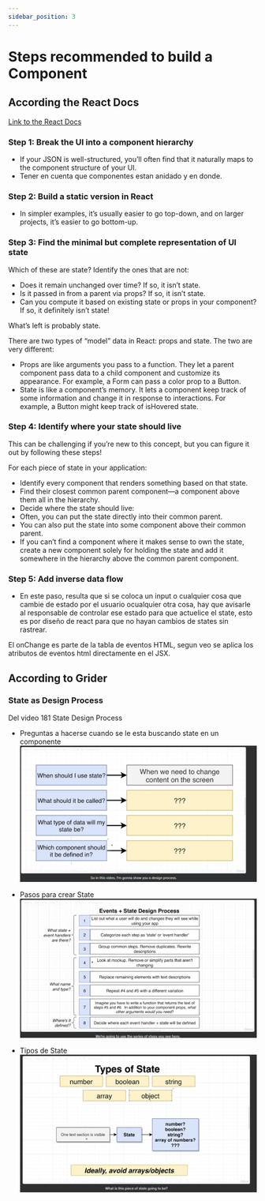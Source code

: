 ```yaml
---
sidebar_position: 3
---
```


# Steps recommended to build a Component

## According the React Docs

[Link to the React Docs](https://react.dev/learn/thinking-in-react)

### Step 1: Break the UI into a component hierarchy

- If your JSON is well-structured, you’ll often find that it naturally maps to the component structure of your UI.
- Tener en cuenta que componentes estan anidado y en donde.

### Step 2: Build a static version in React

- In simpler examples, it’s usually easier to go top-down, and on larger projects, it’s easier to go bottom-up.

### Step 3: Find the minimal but complete representation of UI state

Which of these are state? Identify the ones that are not:

- Does it remain unchanged over time? If so, it isn’t state.
- Is it passed in from a parent via props? If so, it isn’t state.
- Can you compute it based on existing state or props in your component? If so, it definitely isn’t state!

What’s left is probably state.

There are two types of “model” data in React: props and state. The two are very different:

- Props are like arguments you pass to a function. They let a parent component pass data to a child component and customize its appearance. For example, a Form can pass a color prop to a Button.
- State is like a component’s memory. It lets a component keep track of some information and change it in response to interactions. For example, a Button might keep track of isHovered state.

### Step 4: Identify where your state should live

This can be challenging if you’re new to this concept, but you can figure it out by following these steps!

For each piece of state in your application:

- Identify every component that renders something based on that state.
- Find their closest common parent component—a component above them all in the hierarchy.
- Decide where the state should live:
- Often, you can put the state directly into their common parent.
- You can also put the state into some component above their common parent.
- If you can’t find a component where it makes sense to own the state, create a new component solely for holding the state and add it somewhere in the hierarchy above the common parent component.

### Step 5: Add inverse data flow

- En este paso, resulta que si se coloca un input o cualquier cosa que cambie de estado por el usuario ocualquier otra cosa, hay que avisarle al responsable de controlar ese estado para que actuelice el state, esto es por diseño de react para que no hayan cambios de states sin rastrear.

El onChange es parte de la tabla de eventos HTML, segun veo se aplica los atributos de eventos html directamente en el JSX.

## According to Grider

### State as Design Process

Del video 181 State Design Process

- Preguntas a hacerse cuando se le esta buscando state en un componente
![When to use State](../src/images/037%20when%20to%20useState%20questions.jpg)

- Pasos para crear State
![Pasos para crear State](../src/images/038%20STEPS%20TO%20CREATE%20STATES.jpg)

- Tipos de State
![Tipos de State](../src/images/039%20Types%20of%20State.jpg)
